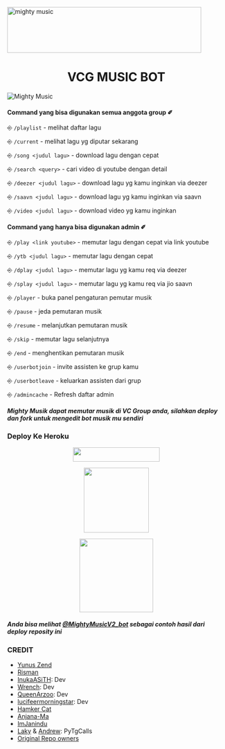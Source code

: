 <a href="https://cooltext.com"><img src="https://images.cooltext.com/5527057.gif" width="448" height="106" alt="mighty music" /></a>
<h1 align="center">VCG MUSIC BOT</h1>

![Mighty Music](https://telegra.ph/file/524dbb8894860143f7ed5.jpg)

#### Command yang bisa digunakan semua anggota group ✐

⎆ `/playlist` - melihat daftar lagu

⎆ `/current` - melihat lagu yg diputar sekarang

⎆ `/song <judul lagu>` - download lagu dengan cepat

⎆ `/search <query>` - cari video di youtube dengan detail

⎆ `/deezer <judul lagu>` - download lagu yg kamu inginkan via deezer

⎆ `/saavn <judul lagu>` - download lagu yg kamu inginkan via saavn

⎆ `/video <judul lagu>` - download video yg kamu inginkan

#### Command yang hanya bisa digunakan admin ✐
⎆ `/play <link youtube>` - memutar lagu dengan cepat via link youtube

⎆ `/ytb <judul lagu>` - memutar lagu dengan cepat 

⎆ `/dplay <judul lagu>` - memutar lagu yg kamu req via deezer

⎆ `/splay <judul lagu>` - memutar lagu yg kamu req via jio saavn

⎆ `/player` - buka panel pengaturan pemutar musik

⎆ `/pause` - jeda pemutaran musik

⎆ `/resume` - melanjutkan pemutaran musik

⎆ `/skip` - memutar lagu selanjutnya

⎆ `/end` - menghentikan pemutaran musik

⎆ `/userbotjoin` - invite assisten ke grup kamu

⎆ `/userbotleave` - keluarkan assisten dari grup

⎆ `/admincache` - Refresh daftar admin 

#### _Mighty Musik dapat memutar musik di VC Group anda, silahkan deploy dan fork untuk mengedit bot musik mu sendiri_

### **Deploy Ke Heroku</h4>**

<p align="center"><a href="https://heroku.com/deploy?template=https://github.com/Yunus-ZEND/Mighty-Music"> <img src="https://img.shields.io/badge/Click%20Untuk%20Deploy-black?style=flat&logo=heroku" width="200" height="32.45" /></a></p>

<p align="center"><a href="https://t.me/ZendYNS"><img src="https://img.shields.io/badge/My%20Contact%3F-click here-magenta?&style=flat-square?&logo=telegram" width=150px></a></p> <p align="center"><a href="https://t.me/KingUserbotSupport"><img src="https://img.shields.io/badge/Group%20Support%3F-click here-yellow?&style=flat-square?&logo=telegram" width=170px></a></p>

##### _Anda bisa melihat [@MightyMusicV2_bot](https://t.me/MightyMusicV2_bot) sebagai contoh hasil dari deploy reposity ini_

### CREDIT
- [Yunus Zend](https://github.com/Yunus-ZEND)
- [Risman](https://github.com/mrismanaziz)
- [InukaASiTH](https://github.com/InukaAsith): Dev
- [Wrench](https://github.com/EverythingSuckz/): Dev
- [QueenArzoo](https://github.com/QueenArzoo): Dev
- [lucifeermorningstar](https://github.com/lucifeermorningstar): Dev
- [Hamker Cat](https://github.com/thehamkercat/)
- [Anjana-Ma](https://github.com/Anjana-Ma)
- [ImJanindu](https://github.com/ImJanindu)
- [Laky](https://github.com/Laky-64) & [Andrew](https://github.com/AndrewLaneX): PyTgCalls
- [Original Repo owners](https://github.com/suprojects/CallsMusic)
